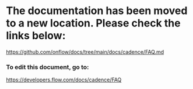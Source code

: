 # The documentation has been moved to a new location. Please check the links below:

https://github.com/onflow/docs/tree/main/docs/cadence/FAQ.md

### To edit this document, go to:

https://developers.flow.com/docs/cadence/FAQ

